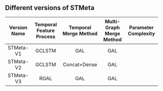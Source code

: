 ## Different versions of STMeta

|   Version Name   | Temporal Feature Process | Temporal Merge Method | Multi-Graph Merge Method | Parameter Complexity |
| :--------------: | :----------------------: | :-------------------: | :----------------------: | :------------------: |
| STMeta-V1 |          GCLSTM          |          GAL          |           GAL            |                      |
| STMeta-V2 |          GCLSTM          |     Concat+Dense      |           GAL            |                      |
| STMeta-V3 |           RGAL           |          GAL          |           GAL            |                      |

